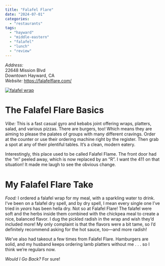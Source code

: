 ```yaml
---
title: "Falafel Flare"
date: "2024-07-01"
categories:
  - "restaurants"
tags:
  - "hayward"
  - "middle-eastern"
  - "falafel"
  - "lunch"
  - "review"
---
```


*Address:*\
22648 Mission Blvd\
Downtown Hayward, CA\
*Website:* <https://falafelflare.com/>

[![falafel wrap](http://s3.amazonaws.com/thegourmez-wpmedia/2024/07/falafel-flare-sized-1.jpg)](http://s3.amazonaws.com/thegourmez-wpmedia/2024/07/falafel-flare-sized-1.jpg)

# The Falafel Flare Basics

*Vibe:* This is a fast casual gyro and kebabs joint offering wraps, platters, salad, and various pizzas. There are burgers, too! Which means they are aiming to please the palates of groups with many different cravings. Order at the counter or use their ordering machine right by the register. Then grab a spot at any of their plentiful tables. It’s a clean, modern eatery.

Interestingly, this place used to be called Falafel Flame. The front door had the “m” peeled away, which is now replaced by an “R”. I want the 411 on that situation! It made me laugh to see the obvious change.

# My Falafel Flare Take

*Food:* I ordered a falafel wrap for my meal, with a sparkling water to drink. I’ve been on a falafel dry spell, and by dry spell, I mean every single one I’ve tried in *years* has been hella dry. Not so at Falafel Flare! The falafel were soft and the herbs inside them combined with the chickpea meal to create a nice, balanced flavor. I dug the pickled radish in the wrap and wish they’d included more! My only complaint is that the flavors were a bit tame, so I’d definitely recommend asking for the hot sauce, too—and more radish!

We’ve also had takeout a few times from Falafel Flare. Hamburgers are solid, and my husband keeps ordering lamb platters without me . . . so I think we’re regulars now.

*Would I Go Back?* For sure!
